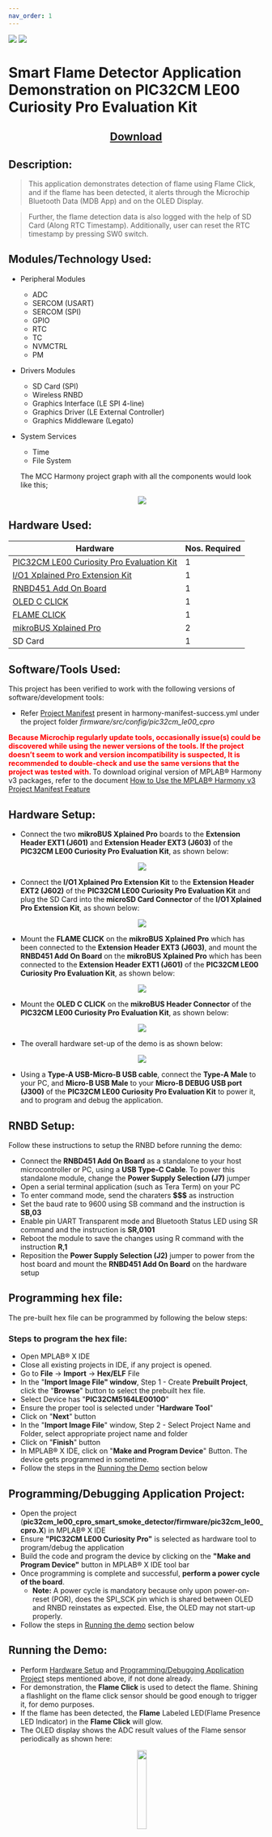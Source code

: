 ```yaml
---
nav_order: 1
---
```

<img src = "images/microchip_logo.png">
<img src = "images/microchip_mplab_harmony_logo_small.png">

# Smart Flame Detector Application Demonstration on PIC32CM LE00 Curiosity Pro Evaluation Kit
<h2 align="center"> <a href="https://github.com/Microchip-MPLAB-Harmony/reference_apps/releases/latest/download/pic32cm_le00_cpro_smart_smoke_detector.zip" > Download </a> </h2>

## Description:
> This application demonstrates detection of flame using Flame Click, and if the flame has been detected, it alerts through the Microchip Bluetooth Data (MDB App) and on the OLED Display.

> Further, the flame detection data is also logged with the help of SD Card (Along RTC Timestamp). Additionally, user can reset the RTC timestamp by pressing SW0 switch.

## Modules/Technology Used:
- Peripheral Modules
    - ADC
    - SERCOM (USART)
    - SERCOM (SPI)
    - GPIO
    - RTC
    - TC
    - NVMCTRL
    - PM
- Drivers Modules
    - SD Card (SPI)
    - Wireless RNBD
    - Graphics Interface (LE SPI 4-line)
    - Graphics Driver (LE External Controller)
    - Graphics Middleware (Legato)
- System Services
    - Time
    - File System

    The MCC Harmony project graph with all the components would look like this;
 
    <p align = "center"> <img src = "images/project_graph.png">

## Hardware Used:
| Hardware                                                                                                  | Nos. Required |
| --------------------------------------------------------------------------------------------------------- | ------------- |
| [PIC32CM LE00 Curiosity Pro Evaluation Kit](https://www.microchip.com/en-us/development-tool/EV80P12A)    | 1 |
| [I/O1 Xplained Pro Extension Kit](https://www.microchip.com/Developmenttools/ProductDetails/ATIO1-XPRO)   | 1 |
| [RNBD451 Add On Board](https://www.microchip.com/en-us/development-tool/ev25f14a)                         | 1 |
| [OLED C CLICK](https://www.mikroe.com/oled-c-click)                                                       | 1 |
| [FLAME CLICK](https://www.mikroe.com/flame-click)                                                         | 1 |
| [mikroBUS Xplained Pro](https://www.microchip.com/en-us/development-tool/atmbusadapter-xpro)              | 2 |
| SD Card                                                                                                   | 1 |
## Software/Tools Used:
This project has been verified to work with the following versions of software/development tools:</span>
- Refer [Project Manifest](./firmware/src/config/pic32cm_le00_cpro/harmony-manifest-success.yml) present in harmony-manifest-success.yml under the project folder *firmware/src/config/pic32cm_le00_cpro*

<span style="color:red; font-weight:bold"> Because Microchip regularly update tools, occasionally issue(s) could be discovered while using the newer versions of the tools. If the project doesn’t seem to work and version incompatibility is suspected, It is recommended to double-check and use the same versions that the project was tested with. </span> To download original version of MPLAB® Harmony v3 packages, refer to the document [How to Use the MPLAB® Harmony v3 Project Manifest Feature](https://ww1.microchip.com/downloads/en/DeviceDoc/How-to-Use-the-MPLAB-Harmony-v3-Project-Manifest-Feature-DS90003305.pdf)

## Hardware Setup:
- Connect the two **mikroBUS Xplained Pro** boards to the **Extension Header EXT1 (J601)** and **Extension Header EXT3 (J603)** of the **PIC32CM LE00 Curiosity Pro Evaluation Kit**, as shown below:
  <p align = "center"> <img src = "images/hardware_setup_mikroBUS_Xplained_Pro.png">
- Connect the **I/O1 Xplained Pro Extension Kit** to the **Extension Header EXT2 (J602)** of the **PIC32CM LE00 Curiosity Pro Evaluation Kit** and plug the SD Card into the **microSD Card Connector** of the **I/O1 Xplained Pro Extension Kit**, as shown below:
  <p align = "center"> <img src = "images/hardware_setup_IO1_Xplained_Pro.png">
- Mount the **FLAME CLICK** on the **mikroBUS Xplained Pro** which has been connected to the **Extension Header EXT3 (J603)**, and mount the  **RNBD451 Add On Board** on the **mikroBUS Xplained Pro** which has been connected to the **Extension Header EXT1 (J601)** of the **PIC32CM LE00 Curiosity Pro Evaluation Kit**, as shown below:
  <p align = "center"> <img src = "images/hardware_setup_flame_rnbd.png">
- Mount the **OLED C CLICK** on the **mikroBUS Header Connector** of the **PIC32CM LE00 Curiosity Pro Evaluation Kit**, as shown below:
  <p align = "center"> <img src = "images/hardware_setup_oled.png"> 
- The overall hardware set-up of the demo is as shown below:
  <p align = "center"> <img src = "images/hardware_setup_overall_setup.png">
- Using a **Type-A USB-Micro-B USB cable**, connect the **Type-A Male** to your PC, and **Micro-B USB Male** to your **Micro-B DEBUG USB port (J300)** of the **PIC32CM LE00 Curiosity Pro Evaluation Kit** to power it, and to program and debug the application.

## RNBD Setup:
Follow these instructions to setup the RNBD before running the demo:
- Connect the **RNBD451 Add On Board** as a standalone to your host microcontroller or PC, using a **USB Type-C Cable**. To power this standalone module, change the **Power Supply Selection (J7)** jumper
- Open a serial terminal application (such as Tera Term) on your PC
- To enter command mode, send the charaters **$$$** as instruction
- Set the baud rate to 9600 using SB command and the instruction is **SB,03**
- Enable pin UART Transparent mode and Bluetooth Status LED using SR command and the instruction is **SR,0101**
- Reboot the module to save the changes using R command with the instruction **R,1**
- Reposition the **Power Supply Selection (J2)** jumper to power from the host board and mount the **RNBD451 Add On Board** on the hardware setup 

## Programming hex file:
The pre-built hex file can be programmed by following the below steps:
### Steps to program the hex file:
- Open MPLAB® X IDE
- Close all existing projects in IDE, if any project is opened.
- Go to **File** -> **Import** -> **Hex/ELF** File
- In the "**Import Image File" window**, Step 1 - Create **Prebuilt Project**, click the "**Browse**" button to select the prebuilt hex file.
- Select Device has "**PIC32CM5164LE00100**"
- Ensure the proper tool is selected under "**Hardware Tool**"
- Click on "**Next**" button
- In the "**Import Image File**" window, Step 2 - Select Project Name and Folder, select appropriate project name and folder
- Click on "**Finish**" button
- In MPLAB® X IDE, click on "**Make and Program Device**" Button. The device gets programmed in sometime.
- Follow the steps in the [Running the Demo](#running-the-demo) section below
## Programming/Debugging Application Project:
- Open the project (**pic32cm_le00_cpro_smart_smoke_detector/firmware/pic32cm_le00_cpro.X**) in MPLAB® X IDE
- Ensure **"PIC32CM LE00 Curiosity Pro"** is selected as hardware tool to program/debug the application
- Build the code and program the device by clicking on the **"Make and Program Device"** button in MPLAB® X IDE tool bar
- Once programming is complete and successful, **perform a power cycle of the board**.
  - **Note:** A power cycle is mandatory because only upon power-on-reset (POR), does the SPI_SCK pin which is shared between OLED and RNBD reinstates as expected. Else, the OLED may not start-up properly.
- Follow the steps in [Running the demo](#running-the-demo) section below
## Running the Demo:
- Perform [Hardware Setup](#hardware-setup) and [Programming/Debugging Application Project](#programmingdebugging-application-project) steps mentioned above, if not done already.
- For demonstration, the **Flame Click** is used to detect the flame. Shining a flashlight on the flame click sensor should be good enough to trigger it, for demo purposes.
- If the flame has been detected, the **Flame** Labeled LED(Flame Presence LED Indicator) in the **Flame Click** will glow.
- The OLED display shows the ADC result values of the Flame sensor periodically as shown here:
  <p align = "center"> <img src = "images/oled_display.png" width="20%">
- The SD Card log the flame detection message along with the Timestamp (RTC).
- To get the fire alarm detection in the mobile app, please proceed the following steps:
  - Install the Microchip Bluetooth Data Android App in your Android Smartphone using the **MicrochipBluetoothData_Smartsmoke.apk** file under the project folder *Android_App*. Alternatively, [Click here](https://github.com/Microchip-MPLAB-Harmony/reference_apps/releases/latest/download/MicrochipBluetoothData_Smartsmoke.apk) to download it.
  - Enable and allow Bluetooth and location from Smartphone settings
  - Open the "**Microchip Bluetooth Data (MBD)**" android app from your smartphone and tap on "**BLE UART**" icon on the dashboard. If prompted, allow the application to turn on Bluetooth, as shown:
    <p align = "center"> <img src = "images/mobile_app_ble_uart.png">  
	- Click on flame detector option from the list, as shown:  
	<p align = "center"> <img src = "images/flamedetector.png" width="20%">  
	- Now, scan for RNBD451 Bluetooth device under the Device window and connect it. The RNBD device should appear as **RNBD451_XXXX (deviceId)** in the list of Bluetooth devices. After, click on it. *Note, for your setup, the deviceId may vary*
    <p align = "center"> <img src = "images/rnbd_scan.png" width="20%">  
	- Select the **"Text Mode option"**, as shown:  
    <p align = "center"> <img src = "images/mobile_app_text_mode.png">  
	- Then, the GUI of the mobile app, displays the fire detection data, as shown:
    <p align = "center"> <img src = "images/mobile_app_display_data.png">

## Comments:
- Reference Material:
  - [Getting Started With the PIC32CM LE00 Curiosity Pro Evaluation Kit](https://youtu.be/Z5cWjyYZa5g?si=-j7fUB_kQp6PpTFr)
  - [Low Power Application on PIC32CM LE00 (Cortex M23) MCUs Using MPLAB® Harmony v3 Peripheral Libraries](https://microchipdeveloper.com/xwiki/bin/view/software-tools/harmony/low-power-application-on-pic32cm-le00)
- This application demo builds and works out of box by following the instructions above in [Running the Demo](#running-the-demo) section. If you need to enhance/customize this application demo, you need to use the MPLAB® Harmony v3 Software framework. Refer links below to setup and build your applications using MPLAB® Harmony v3.
	- [How to Setup MPLAB Harmony v3 Software Development Framework](https://ww1.microchip.com/downloads/aemDocuments/documents/MCU32/ProductDocuments/SupportingCollateral/How-to-Setup-MPLAB-Harmony-v3-Software-Development-Framework-DS90003232.pdf)	
	- [Video - How to Set up the Tools Required to Get Started with MPLAB® Harmony v3 and MCC](https://www.youtube.com/watch?v=0rNFSlsVwVw)	
	- [Create a new MPLAB Harmony v3 project using MCC](https://developerhelp.microchip.com/xwiki/bin/view/software-tools/harmony/getting-started-training-module-using-mcc/)
	- [Update and Configure an Existing MHC-based MPLAB Harmony v3 Project to MCC-based Project](https://developerhelp.microchip.com/xwiki/bin/view/software-tools/harmony/update-and-configure-existing-mhc-proj-to-mcc-proj/)
	- [How to Build an Application by Adding a New PLIB, Driver, or Middleware to an Existing MPLAB Harmony v3 Project](https://ww1.microchip.com/downloads/aemDocuments/documents/MCU32/ProductDocuments/SupportingCollateral/How-to-Build-an-Application-by-Adding-a-New-PLIB-Driver-or-Middleware-to-an-Existing-MPLAB-Harmony-v3-Project-DS90003253.pdf)	
## Revision
- v1.7.0 Initial Release of the demo.